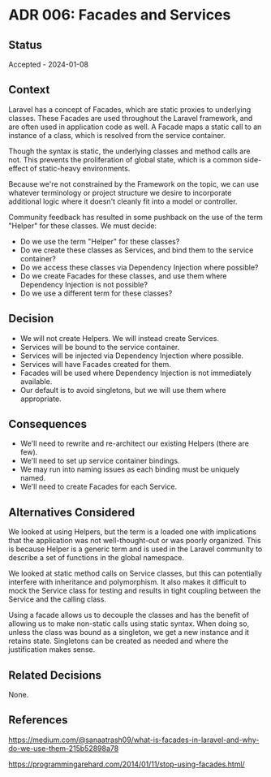# ADR 006: Facades and Services

## Status

Accepted - 2024-01-08

## Context

Laravel has a concept of Facades, which are static proxies to underlying classes.
These Facades are used throughout the Laravel framework, and are often used in
application code as well. A Facade maps a static call to an instance of a class,
which is resolved from the service container.

Though the syntax is static, the underlying classes and method calls are not.
This prevents the proliferation of global state, which is a common side-effect
of static-heavy environments. 

Because we're not constrained by the Framework on the topic, we can use whatever
terminology or project structure we desire to incorporate additional logic where
it doesn't cleanly fit into a model or controller.

Community feedback has resulted in some pushback on the use of the term "Helper"
for these classes. We must decide: 

- Do we use the term "Helper" for these classes?
- Do we create these classes as Services, and bind them to the service container?
- Do we access these classes via Dependency Injection where possible?
- Do we create Facades for these classes, and use them where Dependency Injection
  is not possible?
- Do we use a different term for these classes?

## Decision

- We will not create Helpers. We will instead create Services.
- Services will be bound to the service container.
- Services will be injected via Dependency Injection where possible.
- Services will have Facades created for them.
- Facades will be used where Dependency Injection is not immediately available.
- Our default is to avoid singletons, but we will use them where appropriate. 

## Consequences

- We'll need to rewrite and re-architect our existing Helpers (there are few).
- We'll need to set up service container bindings.
- We may run into naming issues as each binding must be uniquely named.
- We'll need to create Facades for each Service.

## Alternatives Considered

We looked at using Helpers, but the term is a loaded one with implications that
the application was not well-thought-out or was poorly organized. This is because
Helper is a generic term and is used in the Laravel community to describe a set
of functions in the global namespace.

We looked at static method calls on Service classes, but this can potentially
interfere with inheritance and polymorphism. It also makes it difficult to
mock the Service class for testing and results in tight coupling between
the Service and the calling class.

Using a facade allows us to decouple the classes and has the benefit of allowing
us to make non-static calls using static syntax. When doing so, unless the class
was bound as a singleton, we get a new instance and it retains state. Singletons
can be created as needed and where the justification makes sense. 


## Related Decisions

None.

## References

https://medium.com/@sanaatrash09/what-is-facades-in-laravel-and-why-do-we-use-them-215b52898a78

https://programmingarehard.com/2014/01/11/stop-using-facades.html/
